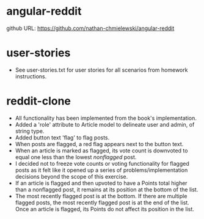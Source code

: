 # angular-reddit

github URL: https://github.com/nathan-chmielewski/angular-reddit

# user-stories
* See user-stories.txt for user stories for all scenarios from homework instructions.

# reddit-clone
* All functionality has been implemented from the book's implementation.
* Added a 'role' attribute to Article model to delineate user and admin, of string type.
* Added button text 'flag' to flag posts.
* When posts are flagged, a red flag appears next to the button text.
* When an article is marked as flagged, its vote count is downvoted to equal one less than the lowest _nonflagged_ post.
* I decided not to freeze vote counts or voting functionality for flagged posts as it felt like it opened up a series of problems/implementation decisions beyond the scope of this exercise.
* If an article is flagged and then upvoted to have a Points total higher than a nonflagged post, it remains at its position at the bottom of the list. 
* The most recently flagged post is at the bottom. If there are multiple flagged posts, the most recently flagged post is at the end of the list. Once an article is flagged, its Points do not affect its position in the list.
